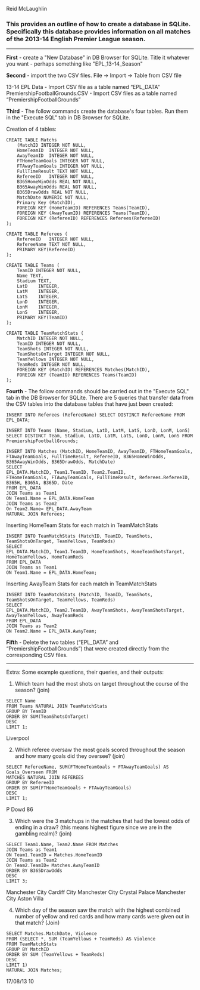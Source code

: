 Reid McLaughlin

### This provides an outline of how to create a database in SQLite. Specifically this database provides information on all matches of the 2013-14 English Premier League season.

***

**First** - create a "New Database" in DB Browser for SQLite. Title it whatever you want - perhaps something like "EPL_13-14_Season" 

**Second** - import the two CSV files. File -> Import -> Table from CSV file

13-14 EPL Data - Import CSV file as a table named “EPL_DATA”
PremiershipFootballGrounds.CSV - Import CSV files as a table named “PremiershipFootballGrounds”

**Third** - The follow commands create the database's four tables. Run them in the "Execute SQL" tab in DB Browser for SQLite.

Creation of 4 tables:

```
CREATE TABLE Matchs 
	(MatchID INTEGER NOT NULL,
	HomeTeamID	INTEGER NOT NULL,
	AwayTeamID	INTEGER NOT NULL,
	FTHomeTeamGoals INTEGER NOT NULL,
	FTAwayTeamGoals	INTEGER NOT NULL,
	FullTimeResult TEXT NOT NULL,
	RefereeID	INTEGER NOT NULL,
	B365HomeWinOdds REAL NOT NULL,
	B365AwayWinOdds REAL NOT NULL,
	B365DrawOdds REAL NOT NULL,
	MatchDate NUMERIC NOT NULL,
	Primary Key (MatchID),
	FOREIGN KEY (HomeTeamID) REFERENCES Teams(TeamID),
	FOREIGN KEY (AwayTeamID) REFERENCES Teams(TeamID),
	FOREIGN KEY (RefereeID) REFERENCES Referees(RefereeID)
);
```

```
CREATE TABLE Referees (
	RefereeID	INTEGER NOT NULL,
	RefereeName TEXT NOT NULL,
	PRIMARY KEY(RefereeID)
);
```


```
CREATE TABLE Teams (
	TeamID INTEGER NOT NULL,
	Name TEXT,
	Stadium TEXT,
	LatD	INTEGER,
	LatM	INTEGER,
	LatS	INTEGER,
	LonD	INTEGER,
	LonM	INTEGER,
	LonS	INTEGER,
	PRIMARY KEY(TeamID)
);
```

```
CREATE TABLE TeamMatchStats (
	MatchID INTEGER NOT NULL,
	TeamID INTEGER NOT NULL,
	TeamShots INTEGER NOT NULL,
	TeamShotsOnTarget INTEGER NOT NULL,
	TeamYellows INTEGER NOT NULL,
	TeamReds INTEGER NOT NULL,
	FOREIGN KEY (MatchID) REFERENCES Matches(MatchID),
	FOREIGN KEY (TeamID) REFERENCES Teams(TeamID)
);
```


**Fourth** - The follow commands should be carried out in the "Execute SQL" tab in the DB Browser for SQLite. 
There are 5 queries that transfer data from the CSV tables into the database tables that have just been created:

`INSERT INTO Referees (RefereeName)
SELECT DISTINCT RefereeName FROM EPL_DATA;`

```
INSERT INTO Teams (Name, Stadium, LatD, LatM, LatS, LonD, LonM, LonS)
SELECT DISTINCT Team, Stadium, LatD, LatM, LatS, LonD, LonM, LonS FROM PremiershipFootballGrounds;
```

```
INSERT INTO Matches (MatchID, HomeTeamID, AwayTeamID, FTHomeTeamGoals, FTAwayTeamGoals, FullTimeResult, RefereeID, B365HomeWinOdds, B365AwayWinOdds, B365DrawOdds, MatchDate)
SELECT  
EPL_DATA.MatchID, Team1.TeamID, Team2.TeamID, 
FTHomeTeamGoals, FTAwayTeamGoals, FullTimeResult, Referees.RefereeID, B365H, B365A, B365D, Date
FROM EPL_DATA
JOIN Teams as Team1
ON Team1.Name = EPL_DATA.HomeTeam
JOIN Teams as Team2
On Team2.Name= EPL_DATA.AwayTeam
NATURAL JOIN Referees;
```

Inserting HomeTeam Stats for each match in TeamMatchStats

```
INSERT INTO TeamMatchStats (MatchID, TeamID, TeamShots, TeamShotsOnTarget, TeamYellows, TeamReds)
SELECT  
EPL_DATA.MatchID, Team1.TeamID, HomeTeamShots, HomeTeamShotsTarget, HomeTeamYellows, HomeTeamReds
FROM EPL_DATA
JOIN Teams as Team1
ON Team1.Name = EPL_DATA.HomeTeam;
```

Inserting AwayTeam Stats for each match in TeamMatchStats

```
INSERT INTO TeamMatchStats (MatchID, TeamID, TeamShots, TeamShotsOnTarget, TeamYellows, TeamReds)
SELECT  
EPL_DATA.MatchID, Team2.TeamID, AwayTeamShots, AwayTeamShotsTarget, AwayTeamYellows, AwayTeamReds
FROM EPL_DATA
JOIN Teams as Team2
ON Team2.Name = EPL_DATA.AwayTeam;
```


**Fifth** - Delete the two tables (“EPL_DATA” and “PremiershipFootballGrounds”) that were created directly from the corresponding CSV files. 

***

Extra: 
Some example questions, their queries, and their outputs:

1. Which team had the most shots on target throughout the course of the season? (join)

```
SELECT Name 
FROM Teams NATURAL JOIN TeamMatchStats
GROUP BY TeamID
ORDER BY SUM(TeamShotsOnTarget) 
DESC 
LIMIT 1;
```

Liverpool

2. Which referee oversaw the most goals scored throughout the season and how many goals did they oversee? (join) 

```
SELECT RefereeName, SUM(FTHomeTeamGoals + FTAwayTeamGoals) AS Goals_Overseen FROM
MATCHES NATURAL JOIN REFEREES
GROUP BY RefereeID 
ORDER BY SUM(FTHomeTeamGoals + FTAwayTeamGoals) 
DESC 
LIMIT 1;
```

P Dowd	86

3. Which were the 3 matchups in the matches that had the lowest odds of ending in a draw? (this means highest figure since we are in the gambling realm)? (join) 

```
SELECT Team1.Name, Team2.Name FROM Matches
JOIN Teams as Team1
ON Team1.TeamID = Matches.HomeTeamID
JOIN Teams as Team2
On Team2.TeamID= Matches.AwayTeamID
ORDER BY B365DrawOdds
DESC
LIMIT 3;
```

Manchester City	Cardiff City
Manchester City	Crystal Palace
Manchester City	Aston Villa


4. Which day of the season saw the match with the highest combined number of yellow and red cards and how many cards were given out in that match? (Join)

```
SELECT Matches.MatchDate, Violence 
FROM (SELECT *, SUM (TeamYellows + TeamReds) AS Violence 
FROM TeamMatchStats
GROUP BY MatchID
ORDER BY SUM (TeamYellows + TeamReds)
DESC
LIMIT 1)
NATURAL JOIN Matches;
```

17/08/13	10
